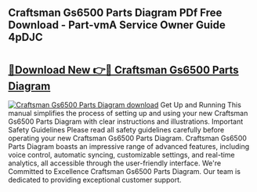 ## Craftsman Gs6500 Parts Diagram PDf Free Download - Part-vmA Service Owner Guide 4pDJC

# <h2><a href="http://dfk1bs3.blite.top/?on=Craftsman+Gs6500+Parts+Diagram">🔗Download New 👉🔴 Craftsman Gs6500 Parts Diagram</a></h2>

[![Craftsman Gs6500 Parts Diagram download](https://i.imgur.com/lujVjoI.png)](http://dfk1bs3.blite.top/?on=Craftsman+Gs6500+Parts+Diagram)
Get Up and Running This manual simplifies the process of setting up and using your new Craftsman Gs6500 Parts Diagram with clear instructions and illustrations. Important Safety Guidelines Please read all safety guidelines carefully before operating your new Craftsman Gs6500 Parts Diagram. Craftsman Gs6500 Parts Diagram boasts an impressive range of advanced features, including voice control, automatic syncing, customizable settings, and real-time analytics, all accessible through the user-friendly interface. We're Committed to Excellence Craftsman Gs6500 Parts Diagram. Our team is dedicated to providing exceptional customer support.
